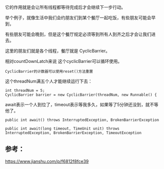 它的作用就是会让所有线程都等待完成后才会继续下一步行动。

举个例子，就像生活中我们会约朋友们到某个餐厅一起吃饭，有些朋友可能会早到，

有些朋友可能会晚到，但是这个餐厅规定必须等到所有人到齐之后才会让我们进去。

这里的朋友们就是各个线程，餐厅就是 CyclicBarrier。

相对countDownLatch来说 这个cyclicBarrier可以循环使用。

    CyclicBarrier的计数器可以使用reset()方法重置


这个threadNum满五个人才能继续运行下去：

    int threadNum = 5;
    CyclicBarrier barrier = new CyclicBarrier(threadNum, new Runnable() {


await表示一个人到位了，timeout表示等我多久，如果等了5分钟还没到，就不等他了。

    public int await() throws InterruptedException, BrokenBarrierException

    public int await(long timeout, TimeUnit unit) throws InterruptedException, BrokenBarrierException, TimeoutException


参考：
---
https://www.jianshu.com/p/f6812f8fce39